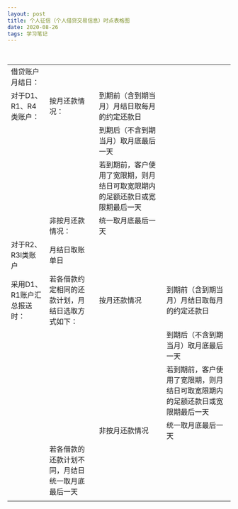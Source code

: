```yaml
---
layout: post
title: 个人征信（个人借贷交易信息）时点表格图
date: 2020-08-26
tags: 学习笔记
---
```



<table>
   <tr>
      <td>借贷账户月结日：</td>
      <td></td>
      <td></td>
      <td></td>
   </tr>
   <tr>
      <td>对于D1、R1、R4类账户：</td>
      <td>按月还款情况：</td>
      <td>到期前（含到期当月）月结日取每月的约定还款日</td>
      <td></td>
   </tr>
   <tr>
      <td></td>
      <td></td>
      <td>到期后（不含到期当月）取月底最后一天</td>
      <td></td>
   </tr>
   <tr>
      <td></td>
      <td></td>
      <td>若到期前，客户使用了宽限期，则月结日可取宽限期内的足额还款日或宽限期最后一天</td>
      <td></td>
   </tr>
   <tr>
      <td></td>
      <td>非按月还款情况：</td>
      <td>统一取月底最后一天</td>
      <td></td>
   </tr>
   <tr>
      <td>对于R2、R3l类账户</td>
      <td>月结日取账单日</td>
      <td></td>
      <td></td>
   </tr>
   <tr>
      <td>采用D1、R1账户汇总报送时：</td>
      <td>若各借款约定相同的还款计划，月结日选取方式如下：</td>
      <td>按月还款情况</td>
      <td>到期前（含到期当月）月结日取每月的约定还款日</td>
   </tr>
   <tr>
      <td></td>
      <td></td>
      <td></td>
      <td>到期后（不含到期当月）取月底最后一天</td>
   </tr>
   <tr>
      <td></td>
      <td></td>
      <td></td>
      <td>若到期前，客户使用了宽限期，则月结日可取宽限期内的足额还款日或宽限期最后一天</td>
   </tr>
   <tr>  </br>
      <td></td>
      <td></td>
      <td>非按月还款情况</td>
      <td>统一取月底最后一天</td>
   </tr>
   <tr>
      <td></td>
      <td>若各借款的还款计划不同，月结日统一取月底最后一天</td>
      <td></td>
      <td></td>
   </tr>
   <tr>
      <td></td>
   </tr>
</table>